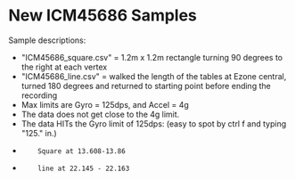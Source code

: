 # New ICM45686 Samples
Sample descriptions:
- "ICM45686_square.csv" = 1.2m x 1.2m rectangle turning 90 degrees to the right at each vertex
- "ICM45686_line.csv" = walked the length of the tables at Ezone central, turned 180 degrees and returned to starting point before ending the recording
- Max limits are Gyro = 125dps, and Accel = 4g
- The data does not get close to the 4g limit.
- The data HITs the Gyro limit of 125dps: (easy to spot by ctrl f and typing "125." in.) 
-         Square at 13.608-13.86
-         line at 22.145 - 22.163 
